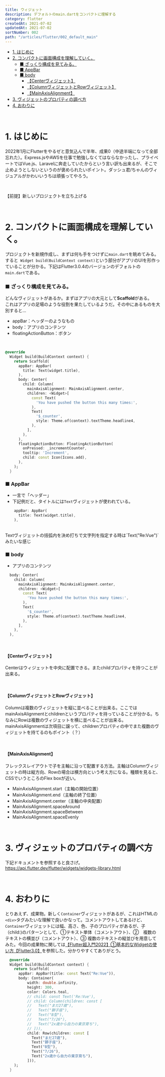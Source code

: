 ```yaml
---
title: ウィジェット
description: デフォルトのmain.dartをコンパクトに理解する
category: flutter
createdAt: 2021-07-02
updatedAt: 2021-07-02
sortNumber: 002
path: "/articles/flutter/002_default_main"
---
```


<nuxt-content-wrapper>

- [1. はじめに](#1-はじめに)
- [2. コンパクトに画面構成を理解していく。](#2-コンパクトに画面構成を理解していく)
    - [■ ざっくり構成を見てみる。](#-ざっくり構成を見てみる)
    - [■ AppBar](#-appbar)
    - [■ body](#-body)
      - [【Centerヴィジェット】](#centerヴィジェット)
      - [【ColumnヴィジェットとRowヴィジェット】](#columnヴィジェットとrowヴィジェット)
      - [【MainAxisAlignment】](#mainaxisalignment)
- [3. ヴィジェットのプロパティの調べ方](#3-ヴィジェットのプロパティの調べ方)
- [4. おわりに](#4-おわりに)

<br>

# 1. はじめに
2022年1月にFlutterをやるゼと意気込んで半年、成果0（中途半端になって全部忘れた）。Express.jsやAWSを仕事で勉強しなくてはならなかったし、プライベートではVue.js、Laravelに奔走していたからという言い訳も出来るが、そこで止めようとしないというのが褒められたいポイント。ダッシュ君/ちゃんのヴィジュアルがかわいいうちは頑張ってやろう。

<br>

【前提】新しいプロジェクトを立ち上げる

<br>

# 2. コンパクトに画面構成を理解していく。
プロジェクトを新規作成し、まずは何も手をつけずに`main.dart`を眺めてみる。すると` Widget build(BuildContext context)`という部分がアプリのUIを形作っていることが分かる。下記はFlutter3.0.4のバージョンのデフォルトの`main.dart`である。

### ■ ざっくり構成を見てみる。
どんなヴィジェットがあるか。まずはアプリの大元として<b>Scaffold</b>がある。<br>
これはアプリの足場のような役割を果たしているようだ。その中にあるものを大別すると...
- appBar：ヘッダーのようなもの
- body：アプリのコンテンツ
- floatingActionButton：ボタン

<br>

```dart
@override
  Widget build(BuildContext context) {
    return Scaffold(
      appBar: AppBar(
        title: Text(widget.title),
      ),
      body: Center(
        child: Column(
          mainAxisAlignment: MainAxisAlignment.center,
          children: <Widget>[
            const Text(
              'You have pushed the button this many times:',
            ),
            Text(
              '$_counter',
              style: Theme.of(context).textTheme.headline4,
            ),
          ],
        ),
      ),
      floatingActionButton: FloatingActionButton(
        onPressed: _incrementCounter,
        tooltip: 'Increment',
        child: const Icon(Icons.add),
      ),
    );
  }
```

### ■ AppBar
- 一言で「ヘッダー」
- 下記例だと、タイトルには`Text`ヴィジェットが使われている。
```dart
    appBar: AppBar(
      title: Text(widget.title),
    ),
```
<br>
Textヴィジェットの括弧内を決め打ちで文字列を指定する時は`Text("Re:Vue")`みたいな感じ

### ■ body
- アプリのコンテンツ
```dart
  body: Center(
    child: Column(
      mainAxisAlignment: MainAxisAlignment.center,
      children: <Widget>[
        const Text(
          'You have pushed the button this many times:',
        ),
        Text(
          '$_counter',
          style: Theme.of(context).textTheme.headline4,
        ),
      ],
    ),
  ),
```

<br>

#### 【Centerヴィジェット】
Centerはウィジェットを中央に配置できる。またchildプロパティを持つことが出来る。

<br>

#### 【ColumnヴィジェットとRowヴィジェット】
Columnは複数のヴィジェットを縦に並べることが出来る。ここではmainAxisAlignmentとchildrenというプロパティを持っていることが分かる。ちなみにRowは複数のヴィジェットを横に並べることが出来る。mainAxisAlignmentは次項目に譲って、childrenプロパティの中でまた複数のヴィジェットを持てるのもポイント（？）

<br>

#### 【MainAxisAlignment】
フレックスレイアウトで子を主軸に沿って配置する方法。主軸はColumnヴィジェットの時は縦方向、Rowの場合は横方向という考え方になる。種類を見ると、CSSでいうところのFlex boxが近い。
- MainAxisAlignment.start（主軸の開始位置）
- MainAxisAlignment.end（主軸の終了位置）
- MainAxisAlignment.center（主軸の中央配置）
- MainAxisAlignment.spaceAround
- MainAxisAlignment.spaceBetween
- MainAxisAlignment.spaceEvenly

<br>

# 3. ヴィジェットのプロパティの調べ方
下記ドキュメントを参照すると良さげ。<br>
https://api.flutter.dev/flutter/widgets/widgets-library.html


<br>

# 4. おわりに
とりあえず、成果物。新しく`Container`ヴィジェットがあるが、これはHTMLの`<div>`タグみたいな理解で良いかなって。コメントアウトしてあるけど、`Container`ヴィジェットには幅、高さ、色、子のプロパティがあるが、子（child:)のパターンとして、①テキスト単体（コメントアウト）、②　複数のテキストの横並び（コメントアウト）、③ 複数のテキストの縦並びを用意してみた。今回の成果物に関しては[【Flutter超入門2022】①基本的なWidgetの使い方【Flutter3.0】](https://www.youtube.com/watch?v=4b6DuHGcltI&list=PLuLRJz1UnJzHX1dDN-jnaa7gQ3Av7eEmJ&index=2)を参照した。分かりやすくてありがとう。


```dart
  @override
  Widget build(BuildContext context) {
    return Scaffold(
      appBar: AppBar(title: const Text("Re:Vue")),
      body: Container(
          width: double.infinity,
          height: 300,
          color: Colors.teal,
          // child: const Text('Re:Vue'),
          // child: Column(children: const [
          //   Text("まだ27歳"),
          //   Text("獅子座"),
          //   Text("B型"),
          //   Text("7/26"),
          //   Text("2x歳から自力の東京育ち"),
          // ])),
          child: Row(children: const [
            Text("まだ27歳"),
            Text("獅子座"),
            Text("B型"),
            Text("7/26"),
            Text("2x歳から自力の東京育ち"),
          ])),
    );
  }
```
</nuxt-content-wrapper>
